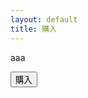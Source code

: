 ```yaml
---
layout: default
title: 購入
---
```

aaa
<form action="https://credit.j-payment.co.jp/gateway/payform.aspx"method="POST">
<input type="hidden"name="aid"value="119743">
<input type="hidden"name="pt"value="1">
<input type="hidden"name="cmd"value="0">
<input type="hidden"name="jb"value="CAPTURE">
<input type="hidden"name="am"value="1000">
<input type="hidden"name="tx"value="10">
<input type="hidden"name="sf"value="0">
<input type="submit"name="submit"value="購入">
</form> 
